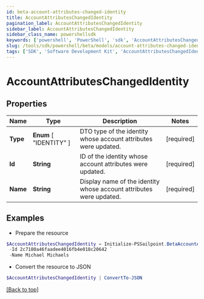 ```yaml
---
id: beta-account-attributes-changed-identity
title: AccountAttributesChangedIdentity
pagination_label: AccountAttributesChangedIdentity
sidebar_label: AccountAttributesChangedIdentity
sidebar_class_name: powershellsdk
keywords: ['powershell', 'PowerShell', 'sdk', 'AccountAttributesChangedIdentity'] 
slug: /tools/sdk/powershell/beta/models/account-attributes-changed-identity
tags: ['SDK', 'Software Development Kit', 'AccountAttributesChangedIdentity']
---
```



# AccountAttributesChangedIdentity

## Properties

Name | Type | Description | Notes
------------ | ------------- | ------------- | -------------
**Type** |   **Enum** [  "IDENTITY" ] | DTO type of the identity whose account attributes were updated. | [required]
**Id** |  **String** | ID of the identity whose account attributes were updated. | [required]
**Name** |  **String** | Display name of the identity whose account attributes were updated. | [required]

## Examples

- Prepare the resource
```powershell
$AccountAttributesChangedIdentity = Initialize-PSSailpoint.BetaAccountAttributesChangedIdentity  -Type IDENTITY `
 -Id 2c7180a46faadee4016fb4e018c20642 `
 -Name Michael Michaels
```

- Convert the resource to JSON
```powershell
$AccountAttributesChangedIdentity | ConvertTo-JSON
```


[[Back to top]](#) 


